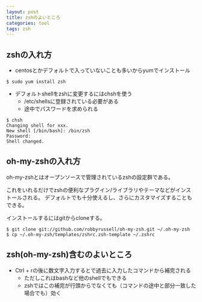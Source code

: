 ```yaml
---
layout: post
title: zshのよいところ
categories: tool
tags: zsh
---
```


## zshの入れ方

- centosとかデフォルトで入っていないことも多いからyumでインストール

```
$ sudo yum install zsh
```

- デフォルトshellをzshに変更するにはchshを使う
  - /etc/shellsに登録されている必要がある
  - 途中でパスワードを求められる

```
$ chsh
Changing shell for xxx.
New shell [/bin/bash]: /bin/zsh
Password: 
Shell changed.
```

## oh-my-zshの入れ方

oh-my-zshとはオープンソースで管理されているzshの設定群である。

これをいれるだけでzshの便利なプラグイン/ライブラリやテーマなどがインストールされる。
デフォルトでも十分使えるし、さらにカスタマイズすることもできる。

インストールするにはgitからcloneする。

```
$ git clone git://github.com/robbyrussell/oh-my-zsh.git ~/.oh-my-zsh
$ cp ~/.oh-my-zsh/templates/zshrc.zsh-template ~/.zshrc
```


## zsh(oh-my-zsh)含むのよいところ

- Ctrl + rの後に数文字入力するとで過去に入力したコマンドから補完される
  - ただしこれはbashなど他のshellでもできる
  - zshではこの補完が行頭からでなくても（コマンドの途中と部分一致した場合でも）効く





















